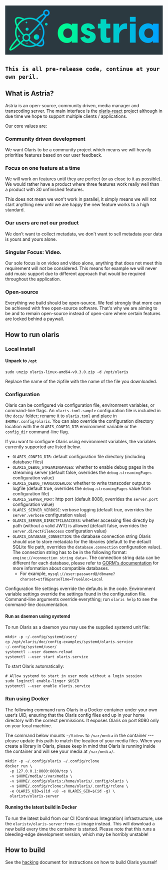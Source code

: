 ![Astria server header](assets/logo/Color%20logo%20with%20background.png)

## `This is all pre-release code, continue at your own peril.`

## What is Astria?

Astria is an open-source, community driven, media manager and transcoding server. The main interface is the [olaris-react](https://gitlab.com/olaris/olaris-react) project although in due time we hope to support multiple clients / applications.

Our core values are:

### Community driven development
We want Olaris to be a community project which means we will heavily prioritise features based on our user feedback.

### Focus on one feature at a time
We will work on features until they are perfect (or as close to it as possible). We would rather have a product where three features work really well than a product with 30 unfinished features.

This does not mean we won't work in parallel, it simply means we will not start anything new until we are happy the new feature works to a high standard.

### Our users are not our product
We don't want to collect metadata, we don't want to sell metadata your data is yours and yours alone.

### Singular Focus: Video.
Our sole focus is on video and video alone, anything that does not meet this requirement will not be considered. This means for example we will never add music support due to different approach that would be required throughout the application. 

### Open-source
Everything we build should be open-source. We feel strongly that more can be achieved with free open-source software. That's why we are aiming to be and to remain open-source instead of open-core where certain features are locked behind a paywall.

## How to run olaris

### Local install

#### Unpack to `/opt`

    sudo unzip olaris-linux-amd64-v0.3.0.zip -d /opt/olaris

Replace the name of the zipfile with the name of the file you downloaded.

### Configuration

Olaris can be configured via configuration file, environment variables, or command-line flags. An `olaris.toml.sample` configuration file is included in the `docs/` folder; rename it to `olaris.toml` and place in `$HOME/.config/olaris`. You can also override the configuration directory location with the `OLARIS_CONFIG_DIR` environment variable or the `--config_dir` command-line flag.

If you want to configure Olaris using environment variables, the variables currently supported are listed below.

- `OLARIS_CONFIG_DIR`: default configuration file directory (including database files)
- `OLARIS_DEBUG_STREAMINGPAGES`: whether to enable debug pages in the streaming server (default false, overrides the `debug.streamingPages` configuration value)
- `OLARIS_DEBUG_TRANSCODERLOG`: whether to write transcoder output to logfile (default true, overrides the `debug.streamingPages` value from configuration file)
- `OLARIS_SERVER_PORT`: http port (default 8080, overrides the `server.port` configuration value)
- `OLARIS_SERVER_VERBOSE`: verbose logging (default true, overrides the `server.verbose` configuration value)
- `OLARIS_SERVER_DIRECTFILEACCESS`: whether accessing files directly by path (without a valid JWT) is allowed (default false, overrides the `server.directFileAccess` configuration value)
- `OLARIS_DATABASE_CONNECTION`: the database connection string Olaris should use to store metadata for the libraries (default to the default SQLite file path, overrides the `database.connection` configuration value). The connection string has to be in the following format: `engine://<connection string data>`. The connection string data can be different for each database, please refer to [GORM's documentation](https://gorm.io/docs/connecting_to_the_database.html) for more information about compatible databases.
    - For example, `mysql://user:password@/dbname?charset=utf8&parseTime=True&loc=Local`

Configuration file settings override the defaults in the code.
Environment variable settings override the settings found in the configuration file.
Command-line arguments override everything; run `olaris help` to see the command-line documentation.

#### Run as daemon using systemd

To run Olaris as a daemon you may use the supplied systemd unit file:

    mkdir -p ~/.config/systemd/user/
    cp /opt/olaris/doc/config-examples/systemd/olaris.service ~/.config/systemd/user/
    systemctl --user daemon-reload
    systemctl --user start olaris.service

To start Olaris automatically:

    # Allow systemd to start in user mode without a login session
    sudo loginctl enable-linger $USER
    systemctl --user enable olaris.service

### Run using Docker

The following command runs Olaris in a Docker container under your own user‘s UID, ensuring that the Olaris config files end up in your home directory with the correct permissions. It exposes Olaris on port 8080 only on your local machine.

The command below mounts `~/Videos` to `/var/media` in the container --- please update this path to match the location of your media files. When you create a library in Olaris, please keep in mind that Olaris is running inside the container and will see your media at `/var/media/`.

    mkdir -p ~/.config/olaris ~/.config/rclone
    docker run \
      -p 127.0.0.1:8080:8080/tcp \
      -v $HOME/media/:/var/media \
      -v $HOME/.config/olaris:/home/olaris/.config/olaris \
      -v $HOME/.config/rclone:/home/olaris/.config/rclone \
      -e OLARIS_UID=$(id -u) -e OLARIS_GID=$(id -g) \
      olaristv/olaris-server

#### Running the latest build in Docker

To run the latest build from our CI (Continous Integration) infrastructure, use the `olaristv/olaris-server:from-ci` image instead. This will download a new build every time the container is started. Please note that this runs a bleeding-edge development version, which may be horribly unstable!

## How to build

See the [hacking](HACKING.md) document for instructions on how to build Olaris yourself
